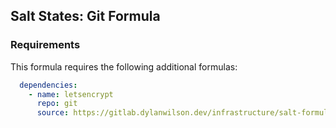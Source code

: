 ## Salt States: Git Formula

### Requirements

This formula requires the following additional formulas:

```yaml
  dependencies:
    - name: letsencrypt
      repo: git
      source: https://gitlab.dylanwilson.dev/infrastructure/salt-formulas/letsencrypt-formula.git
```
